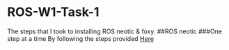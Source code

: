 # ROS-W1-Task-1
The steps that I took to installing ROS neotic &amp; foxy.
##ROS neotic
###One step at a time
By following the steps provided [Here](http://wiki.ros.org/noetic/Installation/Ubuntu)
